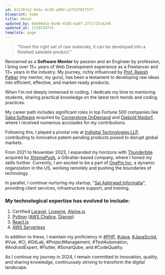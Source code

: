 ```yaml
---
id: 62136fa2-9e5c-4c38-a894-a2753f02f5ff
blueprint: home
title: About
updated_by: 69e04dcb-0a40-4168-ba0f-277c725c6246
updated_at: 1739724774
template: page
---
```

> "Given the right set of raw materials, it can be developed into a finished saleable product."

Renowned as a **Software Mentor** by passion and an Engineer by profession, I bring over 15+ years of Web Development experience as a Freelancer and 13+ years in the industry. My journey, richly influenced by [Prof. Rajesh Patkar](https://www.rajeshpatkar.com) (my mentor, my guru), has been a testament to developing raw ideas into efficient, effective, and market-ready products.

When I'm not deeply immersed in coding, I dedicate my time to mentoring students, sharing practical knowledge on the latest tech trends and coding practices.

My career path includes significant roles in top Fortune 500 companies like [Saba Software](https://saba.com) acquired by [Cornerstone OnDemand](https://www.cornerstoneondemand.com/) and [Diebold Nixdorf](https://dieboldnixdorf.com), where I received numerous accolades for my contributions. 

Following this, I played a pivotal role at [Indigital Technologies LLP](https://indigitalit.com), contributing to innovative patent-pending products poised to disrupt global markets.

From 2021 to November 2023, I expanded my horizons with [Thunderbite](https://thunderbite.com) acquired by [XtremePush](https://xtremepush.com/), a Gibraltar-based company, where I honed my skills further. Currently, I am excited to be a part of [OnePin Inc](https://onepin.com), a dynamic organization in the US, working remotely and pushing the boundaries of technology.

In parallel, I continue nurturing my startup, "[Sai Ashirwad Informatia](https://saiashirwad.com)", providing client services, infrastructure support, and training.

### My technological expertise has evolved to include:

1. Certified [Laravel](https://laravel.com), [Livewire](https://livewire.laravel.com), [Alpine.js](https://alpinejs.dev)
1. [Python](https://www.python.org) ([AWS Chalice](https://aws.github.io/chalice/), [Django](https://www.djangoproject.com/))
1. [React.js](https://react.dev/)
1. [AWS Serverless](https://aws.amazon.com/serverless/)


In addition to these, I maintain my proficiency in [#PHP](/tag/php), [#Java](/tag/java), [#JavaScript](/tag/javascript), #Vue, #CI, #GitLab, #ProjectManagement, #TestAutomation, #AndroidExpert, #Flutter, #SonarQube, and #CodeQuality.

As I continue my journey in 2024, I remain committed to innovation, quality, and sharing knowledge, continuously striving to transform the digital landscape.